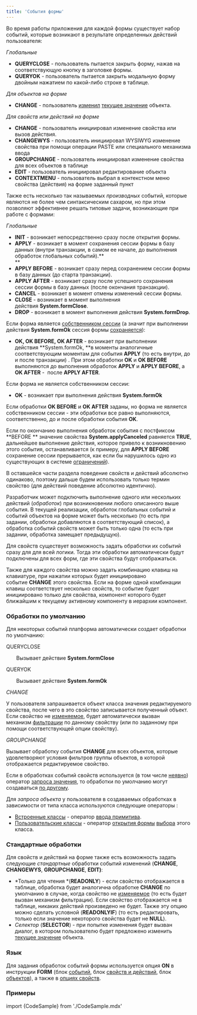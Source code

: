 ```yaml
---
title: 'События формы'
---
```


Во время работы приложения для каждой формы существует набор событий, которые возникают в результате определенных действий пользователя:

*Глобальные*

-   **QUERYCLOSE** - пользователь пытается закрыть форму, нажав на соответствующую кнопку в заголовке формы.
-   **QUERYOK** - пользователь пытается закрыть модальную форму двойным нажатием по какой-либо строке в таблице.

*Для объектов на форме*

-   **CHANGE** - пользователь [изменил](Интерактивное_представление.md#представления-объектов) [текущее значение](Структура_формы.md#currentObject-broken) объекта.

*Для свойств или действий на форме*

-   **CHANGE** - пользователь инициировал изменение свойства или вызов действия.
-   **CHANGEWYS** - пользователь инициировал WYSIWYG изменение свойства при помощи операции PASTE или специального механизма ввода 
-   **GROUPCHANGE** - пользователь инициировал изменение свойства для всех объектов в таблице
-   **EDIT** - пользователь инициировал редактирование объекта
-   **CONTEXTMENU** - пользователь выбрал в контекстном меню свойства (действия) на форме заданный пункт

Также есть несколько так называемых *производных* событий, которые являются не более чем синтаксическим сахаром, но при этом позволяют эффективнее решать типовые задачи, возникающие при работе с формами:

*Глобальные*

-   **INIT** - возникает непосредственно сразу после открытия формы.
-   **APPLY** - возникает в момент сохранения сессии формы в базу данных (внутри транзакции, в самом ее начале, до выполнения обработок глобальных событий).**  
    **
-   **APPLY BEFORE** - возникает сразу перед сохранением сессии формы в базу данных (до старта транзакции).
-   **APPLY AFTER** - возникает сразу после успешного сохранения сессии формы в базу данных (после окончания транзакции).
-   **CANCEL** - возникает в момент отмены изменений сессии формы.
-   **CLOSE** - возникает в момент выполнения действия **System.formClose**.
-   **DROP** - возникает в момент выполнения действия **System.formDrop**.

Если форма является [собственником сессии](Интерактивное_представление.md#собственник-сессии) (а значит при выполнении действия **System.formOk** сессия формы [сохраняется](Применение_изменений_APPLY.md)):

-   **OK, OK BEFORE, OK AFTER** - возникает при выполнении действия **System.formOk, **в моменты аналогичные соответствующим моментам для события **APPLY** (то есть внутри, до и после транзакции) . При этом обработки **OK** и **OK BEFORE** выполняются до выполнения обработок **APPLY** и **APPLY BEFORE**, а **OK AFTER** -  после **APPLY AFTER**.

Если форма не является собственником сессии:

-   **OK** - возникает при выполнения действия **System.formOk**

Если обработки **OK BEFORE** и **OK AFTER** заданы, но форма не является собственником сессии - эти обработки все равно выполняются, соответственно, до и после обработки события **OK**.

Если по окончанию выполнения обработок события с постфиксом **BEFORE ** значение свойства **System.applyCanceled** равняется **TRUE**, дальнейшее выполнение действия, которое привело к возникновению этого события, останавливается (к примеру, для **APPLY BEFORE** сохранение сессии прерывается, как если бы нарушилось одно из существующих в системе [ограничений](Ограничения.md)).

В оставшейся части раздела поведение свойств и действий абсолютно одинаково, поэтому дальше будем использовать только термин свойство (для действий поведение абсолютно идентично).

Разработчик может подключить выполнение одного или нескольких действий (*обработок*) при возникновении любого описанного выше события. В текущей реализации, обработок глобальных событий и событий объектов на форме может быть несколько (то есть при задании, обработки добавляются в соответствующий список), а обработка событий свойств может быть только одна (то есть при задании, обработка замещает предыдущую).

Для свойств существует возможность задать обработки их событий сразу для для всей логики. Тогда эти обработки автоматически будут подключены для всех форм, где эти свойства будут отображаться.

Также для каждого свойства можно задать комбинацию клавиш на клавиатуре, при нажатии которых будет инициировано событие **CHANGE** этого свойства. Если на форме одной комбинации клавиш соответствует несколько свойств, то событие будет инициировано только для свойства, компонент которого будет ближайшим к текущему активному компоненту в иерархии компонент.

### Обработки по умолчанию

Для некоторых событий платформа автоматически создает обработки по умолчанию:

QUERYCLOSE

       Вызывает действие **System.formClose**

QUERYOK

       Вызывает действие **System.formOk**

*CHANGE*

У пользователя запрашивается объект класса значения редактируемого свойства, после чего в это свойство записывается полученный объект. Если свойство не [изменяемое](Изменение_свойства_CHANGE.md#изменяемые-свойства), будет автоматически вызван механизм [фильтрации](Интерактивное_представление.md#пользовательские-фильтры--сортировки) по данному свойству (или по заданному при помощи соответствующей опции свойству).

*GROUPCHANGE*

Вызывает обработку события **CHANGE** для всех объектов, которые удовлетворяют условия фильтров группы объектов, в которой отображается редактируемое свойство. 

Если в обработках событий свойств используется (в том числе [неявно](Запрос_значения_REQUEST.md#неявное-использование)) оператор [запроса значения](Запрос_значения_REQUEST.md), то обработки по умолчанию могут создаваться [по другому](Запрос_значения_REQUEST.md#defaultChange-broken).

Для *запроса объекта* у пользователя в создаваемых обработках в зависимости от типа класса используются следующие операторы :

-   [Встроенные классы](Встроенные_классы.md) - оператор [ввода примитива](Ввод_примитива_INPUT.md).
-   [Пользовательские классы](Пользовательские_классы.md) - оператор [открытия формы](В_интерактивном_представлении_SHOW_DIALOG.md) [выбора](Интерактивное_представление.md#формы-выбора--редактирования) этого класса. 

### Стандартные обработки

Для свойств и действий на форме также есть возможность задать следующие *стандартные* обработки событий изменений (**CHANGE**, **CHANGEWYS**, **GROUPCHANGE**, **EDIT)**: 

-   *Только для чтения *(**READONLY**) - если свойство отображается в таблице, обработка будет аналогична обработке **CHANGE** по умолчанию в случае, когда свойство не [изменяемое](Изменение_свойства_CHANGE.md#изменяемые-свойства) (то есть будет вызван механизм фильтрации). Если свойство отображается не в таблице, никаких действий произведено не будет. Также эту опцию можно сделать условной (**READONLYIF**) (то есть редактировать, только если значение некоторого свойства будет не **NULL**).
-   *Селектор* (**SELECTOR**) - при попытке изменения будет вызван диалог, в котором пользователю будет предложено изменить [текущее значение](Структура_формы.md#currentObject-broken) объекта.

### Язык

Для задания обработок событий формы используется опция **ON** в инструкции **FORM** (блок [событий](Блок_событий.md), блок [свойств и действий](Блок_свойств_и_действий.md), блок [объектов](Блоки_объектов.md#блок-объектов)), а также в [опциях свойств](Опции_свойства.md). 

### Примеры

import {CodeSample} from './CodeSample.mdx'

<CodeSample url="https://ru-documentation.lsfusion.org/sample?file=FormSample&block=events"/>

  
